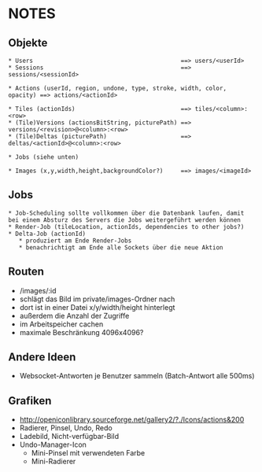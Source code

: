 NOTES
=====

Objekte
-------

```
* Users                                          ==> users/<userId>
* Sessions                                       ==> sessions/<sessionId>

* Actions (userId, region, undone, type, stroke, width, color, opacity) ==> actions/<actionId>

* Tiles (actionIds)                              ==> tiles/<column>:<row>
* (Tile)Versions (actionsBitString, picturePath) ==> versions/<revision>@<column>:<row>
* (Tile)Deltas (picturePath)                     ==> deltas/<actionId>@<column>:<row>

* Jobs (siehe unten)

* Images (x,y,width,height,backgroundColor?)     ==> images/<imageId>
```

Jobs
----

```
* Job-Scheduling sollte vollkommen über die Datenbank laufen, damit bei einem Absturz des Servers die Jobs weitergeführt werden können
* Render-Job (tileLocation, actionIds, dependencies to other jobs?)
* Delta-Job (actionId)
   * produziert am Ende Render-Jobs
   * benachrichtigt am Ende alle Sockets über die neue Aktion
```

Routen
------
*  /images/:id
  *  schlägt das Bild im private/images-Ordner nach
  *  dort ist in einer Datei x/y/width/height hinterlegt
  *  außerdem die Anzahl der Zugriffe
  *  im Arbeitspeicher cachen
  *  maximale Beschränkung 4096x4096?

Andere Ideen
------------
* Websocket-Antworten je Benutzer sammeln (Batch-Antwort alle 500ms)

Grafiken
--------
* http://openiconlibrary.sourceforge.net/gallery2/?./Icons/actions&200
* Radierer, Pinsel, Undo, Redo
* Ladebild, Nicht-verfügbar-Bild
* Undo-Manager-Icon
  * Mini-Pinsel mit verwendeten Farbe
  * Mini-Radierer